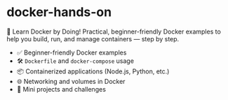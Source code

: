# docker-hands-on
🐳 Learn Docker by Doing! Practical, beginner-friendly Docker examples to help you build, run, and manage containers — step by step.

- ✅ Beginner-friendly Docker examples
- 🛠️ `Dockerfile` and `docker-compose` usage
- 📦 Containerized applications (Node.js, Python, etc.)
- 🌐 Networking and volumes in Docker
- 🧪 Mini projects and challenges
